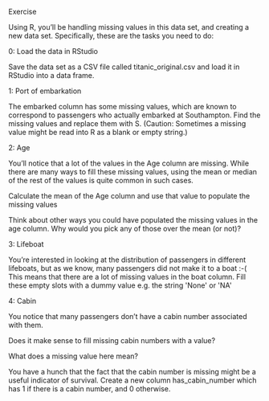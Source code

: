 Exercise

Using R, you’ll be handling missing values in this data set, and creating a new data set. Specifically, these are the tasks you need to do:

0: Load the data in RStudio

Save the data set as a CSV file called titanic_original.csv and load it in RStudio into a data frame.

1: Port of embarkation

The embarked column has some missing values, which are known to correspond to passengers who actually embarked at Southampton. Find the missing values and replace them with S. (Caution: Sometimes a missing value might be read into R as a blank or empty string.)

2: Age

You’ll notice that a lot of the values in the Age column are missing. While there are many ways to fill these missing values, using the mean or median of the rest of the values is quite common in such cases.

Calculate the mean of the Age column and use that value to populate the missing values

Think about other ways you could have populated the missing values in the age column. Why would you pick any of those over the mean (or not)?

3: Lifeboat

You’re interested in looking at the distribution of passengers in different lifeboats, but as we know, many passengers did not make it to a boat :-( This means that there are a lot of missing values in the boat column. Fill these empty slots with a dummy value e.g. the string 'None' or 'NA'

4: Cabin

You notice that many passengers don’t have a cabin number associated with them.

Does it make sense to fill missing cabin numbers with a value?

What does a missing value here mean?

You have a hunch that the fact that the cabin number is missing might be a useful indicator of survival. Create a new column has_cabin_number which has 1 if there is a cabin number, and 0 otherwise.
